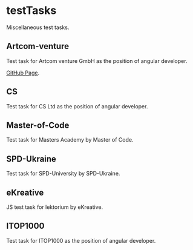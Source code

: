 # testTasks
Miscellaneous test tasks.

## Artcom-venture
Test task for Artcom venture GmbH as the position of angular developer.

[GitHub Page](https://andriistoliarov.github.io/testTasks/Artcom-venture/products/dist/products/index.html).

## CS
Test task for CS Ltd as the position of angular developer.

## Master-of-Code
Test task for Masters Academy by Master of Code.

## SPD-Ukraine
Test task for SPD-University by SPD-Ukraine.

## eKreative
JS test task for lektorium by eKreative.

## ITOP1000
Test task for ITOP1000 as the position of angular developer.
